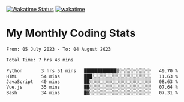 [![Wakatime Status](https://github.com/noopurphalak/noopurphalak/workflows/wakatime-status-update/badge.svg)](https://github.com/noopurphalak/noopurphalak/actions/workflows/main.yml)
[![wakatime](https://wakatime.com/badge/user/80ace140-ef40-4fdd-b8ed-f3be3d2e1aea.svg)](https://wakatime.com/@80ace140-ef40-4fdd-b8ed-f3be3d2e1aea)

# My Monthly Coding Stats

<!--START_SECTION:waka-->

```txt
From: 05 July 2023 - To: 04 August 2023

Total Time: 7 hrs 43 mins

Python       3 hrs 51 mins   ████████████▒░░░░░░░░░░░░   49.70 %
HTML         54 mins         ███░░░░░░░░░░░░░░░░░░░░░░   11.63 %
JavaScript   40 mins         ██░░░░░░░░░░░░░░░░░░░░░░░   08.63 %
Vue.js       35 mins         ██░░░░░░░░░░░░░░░░░░░░░░░   07.64 %
Bash         34 mins         █▓░░░░░░░░░░░░░░░░░░░░░░░   07.31 %
```

<!--END_SECTION:waka-->
